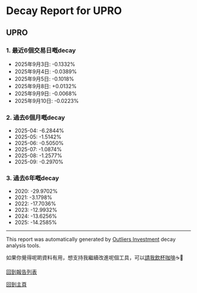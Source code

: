 # Decay Report for UPRO

## UPRO

### 1. 最近6個交易日嘅decay

- 2025年9月3日: -0.1332%
- 2025年9月4日: -0.0389%
- 2025年9月5日: -0.1018%
- 2025年9月8日: +0.0132%
- 2025年9月9日: -0.0068%
- 2025年9月10日: -0.0223%

### 2. 過去6個月嘅decay

- 2025-04: -6.2844%
- 2025-05: -1.5142%
- 2025-06: -0.5050%
- 2025-07: -1.0874%
- 2025-08: -1.2577%
- 2025-09: -0.2970%

### 3. 過去6年嘅decay

- 2020: -29.9702%
- 2021: -3.1798%
- 2022: -17.7036%
- 2023: -12.9932%
- 2024: -13.6256%
- 2025: -14.2585%

------------------------------
This report was automatically generated by [Outliers Investment](https://outliersecon.github.io/Outliers-Investment/) decay analysis tools.

如果你覺得呢啲資料有用，想支持我繼續改進呢個工具，可以[請我飲杯咖啡](https://buymeacoffee.com/outliersecon)☕🙏

[回到報告列表](https://outliersecon.github.io/Outliers-Investment/reports/reports_public)

[回到主頁](https://outliersecon.github.io/Outliers-Investment/)